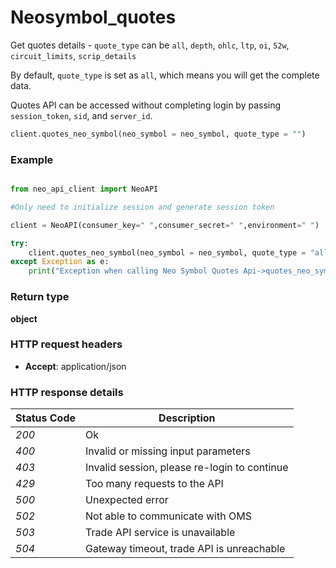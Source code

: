 # **Neosymbol_quotes**
Get quotes details - `quote_type` can be `all`, `depth`, `ohlc`, `ltp`, `oi`, `52w`, `circuit_limits`, `scrip_details` <br/>

By default, `quote_type` is set as `all`, which means you will get the complete data.<br/>

Quotes API can be accessed without completing login by passing `session_token`, `sid`, and `server_id`.

```python
client.quotes_neo_symbol(neo_symbol = neo_symbol, quote_type = "")
```
### Example

```python

from neo_api_client import NeoAPI

#Only need to initialize session and generate session token

client = NeoAPI(consumer_key=" ",consumer_secret=" ",environment=" ")

try:
    client.quotes_neo_symbol(neo_symbol = neo_symbol, quote_type = "all")
except Exception as e:
    print("Exception when calling Neo Symbol Quotes Api->quotes_neo_symbol: %s\n" % e)
```

### Return type

**object**

### HTTP request headers

 - **Accept**: application/json


### HTTP response details
| Status Code | Description                                  |
|-------------|----------------------------------------------|
| *200*       | Ok                                           |
| *400*       | Invalid or missing input parameters          |
| *403*       | Invalid session, please re-login to continue |
| *429*       | Too many requests to the API                 |
| *500*       | Unexpected error                             |
| *502*       | Not able to communicate with OMS             |
| *503*       | Trade API service is unavailable             |
| *504*       | Gateway timeout, trade API is unreachable    |



